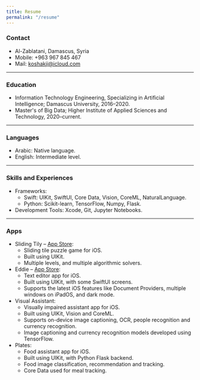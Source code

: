 ```yaml
---
title: Resume
permalink: "/resume"
---
```


### Contact
- Al-Zablatani, Damascus, Syria
- Mobile: +963 967 845 467
- Mail: koshakji@icloud.com

--------
### Education
- Information Technology Engineering, Specializing in Artificial Intelligence; Damascus University, 2016–2020.
- Master's of Big Data; Higher Institute of Applied Sciences and Technology, 2020–current.

--------
### Languages
- Arabic: Native language.
- English: Intermediate level.

--------
### Skills and Experiences
- Frameworks: 
	- Swift: UIKit, SwiftUI, Core Data, Vision, CoreML, NaturalLanguage.
	- Python: Scikit-learn, TensorFlow, Numpy, Flask.
- Development Tools: Xcode, Git, Jupyter Notebooks.

--------
### Apps
- Sliding Tily – [App Store](https://apps.apple.com/us/app/sliding-tily/id1482540864):
	- Sliding tile puzzle game for iOS.
	- Built using UIKit.
	- Multiple levels, and multiple algorithmic solvers.
- Eddie – [App Store](https://apps.apple.com/us/app/eddie/id1512613194):
	- Text editor app for iOS.
	- Built using UIKit, with some SwiftUI screens.
	- Supports the latest iOS features like Document Providers, multiple windows on iPadOS, and dark mode.
- Visual Assistant:
	- Visually impaired assistant app for iOS.
	- Built using UIKit, Vision and CoreML.
	- Supports on-device image captioning, OCR, people recognition and currency recognition.
	- Image captioning and currency recognition models developed using TensorFlow.
- Plates:
	- Food assistant app for iOS.
	- Built using UIKit, with Python Flask backend.
	- Food image classification, recommendation and tracking.
	- Core Data used for meal tracking.
